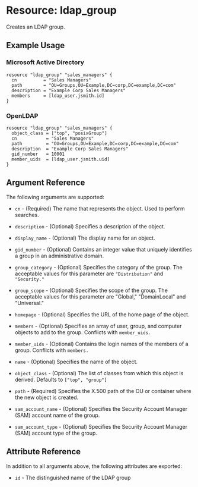 # Resource: ldap_group

Creates an LDAP group. 

## Example Usage

### Microsoft Active Directory
```hcl
resource "ldap_group" "sales_managers" {
  cn          = "Sales Managers"
  path        = "OU=Groups,OU=Example,DC=corp,DC=example,DC=com"
  description = "Example Corp Sales Managers"
  members     = [ldap_user.jsmith.id]
}
```

### OpenLDAP
```hcl
resource "ldap_group" "sales_managers" {
  object_class = ["top", "posixGroup"]
  cn           = "Sales Managers"
  path         = "OU=Groups,OU=Example,DC=corp,DC=example,DC=com"
  description  = "Example Corp Sales Managers"
  gid_number   = 10001
  member_uids  = [ldap_user.jsmith.uid]
}
```

## Argument Reference

The following arguments are supported:

* `cn` - (Required) The name that represents the object. Used to perform searches.

* `description` - (Optional) Specifies a description of the object.

* `display_name` - (Optional) The display name for an object.

* `gid_number` - (Optional) Contains an integer value that uniquely identifies a group in an administrative domain.

* `group_category` - (Optional) Specifies the category of the group. The acceptable values for this parameter are ``"Distribution"`` and ``"Security."``

* `group_scope` - (Optional) Specifies the scope of the group. The acceptable values for this parameter are "Global," "DomainLocal" and "Universal."

* `homepage` - (Optional) Specifies the URL of the home page of the object.

* `members` - (Optional) Specifies an array of user, group, and computer objects to add to the group. Conflicts with ``member_uids.``

* `member_uids` - (Optional) Contains the login names of the members of a group. Conflicts with ``members.``

* `name` - (Optional) Specifies the name of the object.

* `object_class` - (Optional) The list of classes from which this object is derived. Defaults to ``["top", "group"]``

* `path` - (Required) Specifies the X.500 path of the OU or container where the new object is created.

* `sam_account_name` - (Optional) Specifies the Security Account Manager (SAM) account name of the group.

* `sam_account_type` - (Optional) Specifies the Security Account Manager (SAM) account type of the group.

## Attribute Reference

In addition to all arguments above, the following attributes are exported:

* `id` - The distinguished name of the LDAP group
